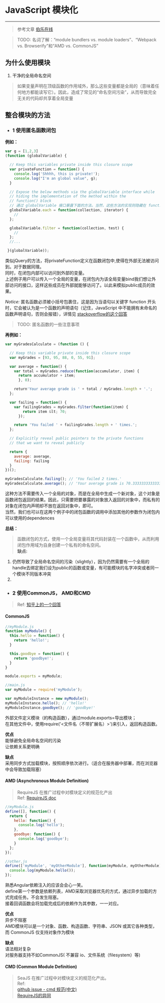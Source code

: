 # JavaScript 模块化
---

> 参考文章
> [伯乐在线][1]

>TODO: 名词了解：“module bundlers vs. module loaders”、“Webpack vs. Browserify”和“AMD vs. CommonJS”

## 为什么使用模块
1. 干净的全局命名空间  

>如果变量声明在顶级函数的作用域外，那么这些变量都是全局的（意味着任何地方都能读写它）。因此，造成了常见的“命名空间污染”，从而导致完全无关的代码却共享着全局变量

## 整合模块的方法

* ### 1 使用匿名函数闭包

**例如：**
```javascript
var g = [1,2,3]
(function (globalVariable) {

  // Keep this variables private inside this closure scope
  var privateFunction = function() {
    console.log('Shhhh, this is private!');
    console.log("I'm an global value", g);
  }

  // Expose the below methods via the globalVariable interface while
  // hiding the implementation of the method within the
  // function() block
  // 通过 globalVariable 接口暴露下面的方法。当然，这些方法的实现则隐藏在 function() 块内
  globalVariable.each = function(collection, iterator) {
    //
  };

  globalVariable.filter = function(collection, test) {
    //
  };
  //...

 }(globalVariable));
```
类似jQuery的方法，将privateFunction定义在函数闭包中,使得在外部无法被访问到。对于数据同理。  
同时，在闭包内部可以访问到外部的变量。  
上述例子用户可以传入一个全局的变量，在闭包内为该全局变量bind我们想让外部访问的接口，这样这些成员在外部就能够访问了。以此来模拟public成员的效果。

*Notice:* 匿名函数必须被小括号包裹住，这是因为当语句以关键字 function 开头时，它会被认为是一个函数的声明语句（记住，JavaScript 中不能拥有未命名的函数声明语句，否则会报错），详情见 [stackoverflow的这个回答][2]  

> TODO: 匿名函数的一些注意事项

**再例如：**
```javascript
var myGradesCalculate = (function () {

  // Keep this variable private inside this closure scope
  var myGrades = [93, 95, 88, 0, 55, 91];

  var average = function() {
    var total = myGrades.reduce(function(accumulator, item) {
      return accumulator + item;
      }, 0);

    return'Your average grade is ' + total / myGrades.length + '.';
  };

  var failing = function() {
    var failingGrades = myGrades.filter(function(item) {
        return item &lt; 70;
      });

    return 'You failed ' + failingGrades.length + ' times.';
  };

  // Explicitly reveal public pointers to the private functions
  // that we want to reveal publicly

  return {
    average: average,
    failing: failing
  }
})();

myGradesCalculate.failing(); // 'You failed 2 times.'
myGradesCalculate.average(); // 'Your average grade is 70.33333333333333.'
```
这种方法不需要传入一个全局的对象，而是在全局中生成一个新对象，这个对象是函数闭包返回的结果。因此，只需要把要暴露的对象放入返回的对象中，而私有的对象在闭包内声明却不放在返回对象中，即可。  
当然，我们也可以在这两个例子中的闭包函数的调用中添加其他的参数作为闭包内可以使用的dependences

**总结：**
> 函数闭包的方式，使用一个全局变量将其代码封装在一个函数中，从而利用闭包作用域为自身创建一个私有的命名空间。  
> **缺点:**  
1. 仍然导致了全局命名空间的污染（slightly），因为仍然需要有一个全局的handle去绑定我们设为public的函数或变量，有可能模块的名字冲突或者同一个模块不同版本冲突  
2.

* ### 2 使用CommonJS， AMD和CMD

> Ref: [知乎上的一个回答][3]

#### CommonJS
```javascript
//myModule.js
function myModule() {
  this.hello = function() {
    return 'hello!';
  }

  this.goodbye = function() {
    return 'goodbye!';
  }
}

module.exports = myModule;
```
```javascript
//main.js
var myModule = require('myModule');

var myModuleInstance = new myModule();
myModuleInstance.hello(); // 'hello!'
myModuleInstance.goodbye(); // 'goodbye!'
```
外部文件定义模块（的构造函数），通过module.exports=<constructor>导出模块；  
在其他文件中，使用require('<文件名（不带扩展名）>')来引入，返回构造函数。  

**优点**  
能够避免全局命名空间的污染  
让依赖关系更明确

**缺点**  
采用同步方式加载模块，按照顺序依次进行。（适合在服务器中部署，而在浏览器中会导致加载阻塞）

#### AMD (Asynchronous Module Definition)
> RequireJS 在推广过程中对模块定义的规范化产出  
> Ref: [RequireJS doc][4]  

```javascript
//myModule.js
define([], function() {
  return {
    hello: function() {
      console.log('hello');
    },
    goodbye: function() {
      console.log('goodbye');
    }
  };
});
```

```javascript
//other.js
define(['myModule', 'myOtherModule'], function(myModule, myOtherModule) {
  console.log(myModule.hello());
});
```
熟悉Angular依赖注入的应该会会心一笑。  
define第一个参数是依赖列表，AMD采取浏览器优先的方式，通过异步加载的方式完成任务。不会发生阻塞。  
接着回调函数会将加载完成后的依赖作为其参数，一一对应。  

**优点**  
异步不阻塞  
AMD模块可以是一个对象、函数、构造函数、字符串、JSON 或其它各种类型，而 CommonJS 仅支持对象作为模块  

**缺点**  
语法相对复杂  
对服务器支持不如CommonJS( 不兼容 io、文件系统（filesystem）等)  

#### CMD (Common Module Definition)
> SeaJS 在推广过程中对模块定义的规范化产出。  
> Ref:   
> [github issue - cmd 规范(中文)][5]  
> [RequireJS的异同][6]




[1]: http://web.jobbole.com/85267/
[2]: http://stackoverflow.com/questions/1634268/explain-javascripts-encapsulated-anonymous-function-syntax
[3]: https://www.zhihu.com/question/20351507  
[4]: http://requirejs.org/docs/whyamd.html
[5]: https://github.com/seajs/seajs/issues/242 "cmd 规范中文版"
[6]: https://github.com/seajs/seajs/issues/277

